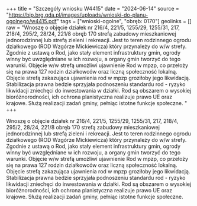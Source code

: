 +++
title = "Szczegóły wniosku W4415"
date = "2024-06-14"
source = "https://bip.brg.gda.pl/images/uploads/wnioski-do-planu-ogolnego/w4415.pdf"
tags = ["wnioski-ogolne", "obręb: 0170"]
geolinks = []
raw = "Wnoszę o objęcie działek nr 216/4, 221/5, 1255/29, 1255/31, 217, 218/4, 295/2, 28/24, 221/8 obręb 170 strefą zabudowy mieszkaniowej jednorodzinnej lub strefą zieleni i rekreacji. Jest to teren rodzinnego ogrodu działkowego (ROD Wzgórze Mickiewicza) który przynależy do w/w strefy. Zgodnie z ustawą o Rod, jako stały element infrastruktury gmin, ogrody winny być uwzględniane w ich rozwoju, a organy gmin tworzyć do tego warunki. Objęcie w/w strefą umożliwi ujawnienie Rod w mpzp, co przełoży się na prawa 127 rodzin działkowców oraz liczną społeczność lokalną. Objęcie strefą zakazująca ujawnienia rod w mpzp groziłoby jego likwidacją. Stabilizacja prawna bedzie sprzyjała podnoszeniu standardu rod - ryzyko likwidacji zniechęci do inwestowania w działki. Rod są obszarem o wysokiej bioróżnorodności, ich ochrona planistyczna realizuje prawo UE oraz krajowe. Służą realizacji zadań gminy, pełniąc istotne funkcje społeczne. "
+++

Wnoszę o objęcie działek nr 216/4, 221/5, 1255/29, 1255/31, 217, 218/4, 295/2,
28/24, 221/8 obręb 170 strefą zabudowy mieszkaniowej jednorodzinnej lub strefą zieleni i
rekreacji. Jest to teren rodzinnego ogrodu działkowego (ROD Wzgórze Mickiewicza) który
przynależy do w/w strefy. Zgodnie z ustawą o Rod, jako stały element infrastruktury gmin,
ogrody winny być uwzględniane w ich rozwoju, a organy gmin tworzyć do tego warunki. Objęcie
w/w strefą umożliwi ujawnienie Rod w mpzp, co przełoży się na prawa 127 rodzin działkowców
oraz liczną społeczność lokalną. Objęcie strefą zakazująca ujawnienia rod w mpzp groziłoby jego
likwidacją. Stabilizacja prawna bedzie sprzyjała podnoszeniu standardu rod - ryzyko likwidacji
zniechęci do inwestowania w działki. Rod są obszarem o wysokiej bioróżnorodności, ich ochrona
planistyczna realizuje prawo UE oraz krajowe. Służą realizacji zadań gminy, pełniąc istotne
funkcje społeczne.



